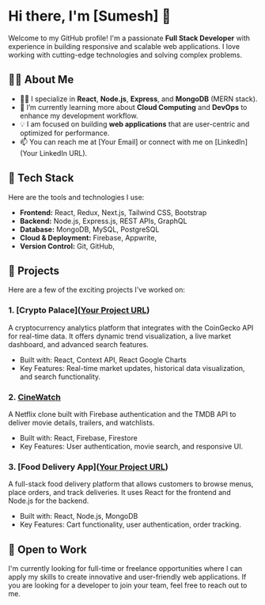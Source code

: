 # Hi there, I'm [Sumesh] 👋

Welcome to my GitHub profile! I'm a passionate **Full Stack Developer** with experience in building responsive and scalable web applications. I love working with cutting-edge technologies and solving complex problems.

## 🧑‍💻 About Me

- 👨‍💻 I specialize in **React**, **Node.js**, **Express**, and **MongoDB** (MERN stack).
- 🌱 I’m currently learning more about **Cloud Computing** and **DevOps** to enhance my development workflow.
- 💡 I am focused on building **web applications** that are user-centric and optimized for performance.
- 📫 You can reach me at [Your Email] or connect with me on [LinkedIn](Your LinkedIn URL).

## 🔧 Tech Stack

Here are the tools and technologies I use:

- **Frontend:** React, Redux, Next.js, Tailwind CSS, Bootstrap
- **Backend:** Node.js, Express.js, REST APIs, GraphQL
- **Database:** MongoDB, MySQL, PostgreSQL
- **Cloud & Deployment:** Firebase, Appwrite,
- **Version Control:** Git, GitHub,

## 🚀 Projects

Here are a few of the exciting projects I've worked on:

### **1. [Crypto Palace]([Your Project URL](https://crypto-hive.netlify.app/))**
A cryptocurrency analytics platform that integrates with the CoinGecko API for real-time data. It offers dynamic trend visualization, a live market dashboard, and advanced search features.

- Built with: React, Context API, React Google Charts
- Key Features: Real-time market updates, historical data visualization, and search functionality.

### **2. [CineWatch]([](https://cine-watch.netlify.app/login))**
A Netflix clone built with Firebase authentication and the TMDB API to deliver movie details, trailers, and watchlists.

- Built with: React, Firebase, Firestore
- Key Features: User authentication, movie search, and responsive UI.

### **3. [Food Delivery App]([Your Project URL](https://himalyan-bites-sumesh.netlify.app/))**
A full-stack food delivery platform that allows customers to browse menus, place orders, and track deliveries. It uses React for the frontend and Node.js for the backend.

- Built with: React, Node.js, MongoDB
- Key Features: Cart functionality, user authentication, order tracking.


## 💼 Open to Work

I'm currently looking for full-time or freelance opportunities where I can apply my skills to create innovative and user-friendly web applications. If you are looking for a developer to join your team, feel free to reach out to me.
